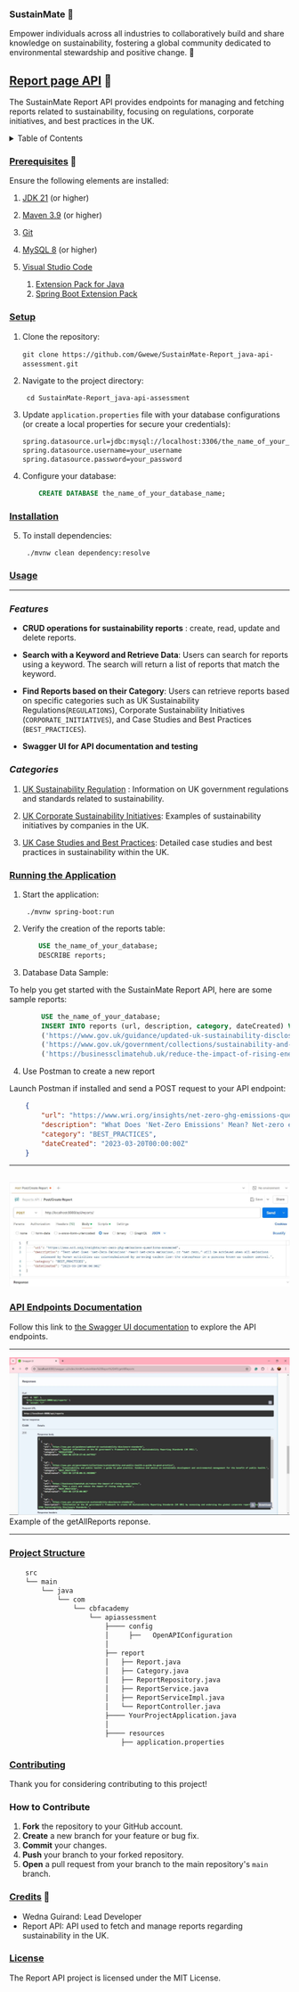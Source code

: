 ### SustainMate :herb:

Empower individuals across all industries to collaboratively build and share knowledge on sustainability, fostering a global community dedicated to environmental stewardship and positive change. :handshake:

## <u>Report page API</u> :leaves:

The SustainMate Report API provides endpoints for managing and fetching reports related to sustainability, focusing on regulations, corporate initiatives, and best practices in the UK.

<!-- TABLE OF CONTENTS -->
<details>
  <summary>Table of Contents</summary>
  <ol>
    <li>
      <a href="#prerequisites">Prerequisites</a>
    </li>
    <li>
      <a href="#setup">Setup</a>
    </li>
    <li>
      <a href="#installation">Installation</a>
    </li>
    <li>
      <a href="#usage">Usage</a>
    </li>
    <li>
      <a href="#running-the-application">Running the Application</a>
    </li>
    <li>
      <a href="#api-endpoints-documentation">API Endpoints Documentation</a>
    </li>
    <li>
      <a href="#project-structure">Project Structure</a>
    </li>
    <li>
      <a href="#contributing">Contributing</a>
    </li>
    <li>
      <a href="#credits">Credits</a>
    </li>
    <li>
      <a href="#license">License</a>
    </li>
  </ol>
</details>

### <u>Prerequisites</u> :deciduous_tree:

Ensure the following elements are installed:

1. [JDK 21](https://learn.microsoft.com/en-gb/java/openjdk/download#openjdk-21) (or higher)

2. [Maven 3.9](https://maven.apache.org/download.cgi) (or higher)

3. [Git](https://git-scm.com/downloads)

4. [MySQL 8](https://dev.mysql.com/doc/refman/8.4/en/installing.html) (or higher)

5. [Visual Studio Code](https://code.visualstudio.com/Download)
    1. [Extension Pack for Java](https://marketplace.visualstudio.com/items?itemName=vscjava.vscode-java-pack)
    2. [Spring Boot Extension Pack](https://marketplace.visualstudio.com/items?itemName=vmware.vscode-boot-dev-pack)

### <u>Setup</u>

1. Clone the repository:

    `git clone https://github.com/Gwewe/SustainMate-Report_java-api-assessment.git`

2. Navigate to the project directory:

        cd SustainMate-Report_java-api-assessment

3. Update `application.properties` file with your database configurations (or create a local properties for secure your credentials): 

    ```properties
    spring.datasource.url=jdbc:mysql://localhost:3306/the_name_of_your_database
    spring.datasource.username=your_username spring.datasource.password=your_password 
    ```

4. Configure your database:

    ```sql 
        CREATE DATABASE the_name_of_your_database_name; 
    ```

### <u>Installation</u>

5. To install dependencies:

        ./mvnw clean dependency:resolve


### <u>Usage</u>

---
### *Features*


- **CRUD operations for sustainability reports** : create, read, update and delete reports.

- **Search with a Keyword and Retrieve Data**: Users can search for reports using a keyword. The search will return a list of reports that match the keyword.

- **Find Reports based on their Category**: Users can retrieve reports based on specific categories such as UK Sustainability Regulations(`REGULATIONS`), Corporate Sustainability Initiatives (`CORPORATE_INITIATIVES`), and Case Studies and Best Practices (`BEST_PRACTICES`).

- **Swagger UI for API documentation and testing**


### *Categories*


1. [UK Sustainability Regulation](http://localhost:8080/api/reports/category/REGULATIONS) : Information on UK government regulations and standards related to sustainability.

2. [UK Corporate Sustainability Initiatives](http://localhost:8080/api/reports/category/CORPORATE_INITIATIVES): Examples of sustainability initiatives by companies in the UK.

3. [UK Case Studies and Best Practices](http://localhost:8080/api/reports/category/BEST_PRACTICES): Detailed case studies and best practices in sustainability within the UK.


### <u>Running the Application</u>

1. Start the application:

        ./mvnw spring-boot:run


2. Verify the creation of the reports table:

    ```sql
        USE the_name_of_your_database;
        DESCRIBE reports;
    ```


3. Database Data Sample:

To help you get started with the SustainMate Report API, here are some sample reports:

```sql
        USE the_name_of_your_database;
        INSERT INTO reports (url, description, category, dateCreated) VALUES
        ('https://www.gov.uk/guidance/updated-uk-sustainability-disclosure-standards', 'Updated information on the UK government’s framework to create UK Sustainability Reporting Standards (UK SRS).', 'REGULATIONS', '2024-06-13 19:27:43'),
        ('https://www.gov.uk/government/collections/sustainability-and-public-health-a-guide-to-good-practice', 'Sustainability and public health: a guide to good practice. Guidance and advice on sustainable development and environmental management for the benefit of public health.', 'BEST_PRACTICES', '2024-06-13 20:00:31'),
        ('https://businessclimatehub.uk/reduce-the-impact-of-rising-energy-costs/', 'Make a start and reduce the impact of rising energy costs', 'BEST_PRACTICES', '2024-06-13 18:00:00');
```

4. Use Postman to create a new report

Launch Postman if installed and send a POST request to your API endpoint:

```json
    {
        "url": "https://www.wri.org/insights/net-zero-ghg-emissions-questions-answered",
        "description": "What Does 'Net-Zero Emissions' Mean? Net-zero emissions, or “net zero,” will be achieved when all emissions released by human activities are counterbalanced by removing carbon from the atmosphere in a process known as carbon removal.",
        "category": "BEST_PRACTICES",
        "dateCreated": "2023-03-20T00:00:00Z"
    }
```
---

![Postman](Postman.JPG)
---

### <u>API Endpoints Documentation</u>

Follow this link to [the Swagger UI documentation](http://localhost:8080/swagger-ui/index.html) to explore the API endpoints.

---

![Example of GetAllReports response](GetAllReport.JPG)
    Example of the getAllReports reponse.

---
### <u>Project Structure</u>

    
        src
        └── main
            └── java
                └── com
                    └── cbfacademy
                        └── apiassessment
                            ├──── config
                            │     ├──   OpenAPIConfiguration
                            │
                            ├── report
                            │   ├── Report.java
                            │   ├── Category.java
                            │   ├── ReportRepository.java
                            │   ├── ReportService.java
                            │   ├── ReportServiceImpl.java
                            │   └── ReportController.java
                            ├──── YourProjectApplication.java
                            │
                            ├──── resources
                                ├── application.properties
    


### <u>Contributing</u>

Thank you for considering contributing to this project! 

### How to Contribute

1. **Fork** the repository to your GitHub account.
2. **Create** a new branch for your feature or bug fix.
3. **Commit** your changes.
4. **Push** your branch to your forked repository.
5. **Open** a pull request from your branch to the main repository's `main` branch.


### <u>Credits</u> :leaves:

- Wedna Guirand: Lead Developer
- Report API: API used to fetch and manage reports regarding sustainability in the UK.

### <u>License</u>

The Report API project is licensed under the MIT License.